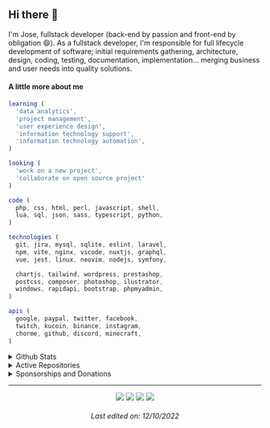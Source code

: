 <!-- Feel free to fork or copy me profile README, I don't mind! -->

## Hi there 👋

I'm Jose, fullstack developer (back-end by passion and front-end by obligation 😄). As a fullstack developer, I'm responsible for full lifecycle development of software; initial requirements gathering, architecture, design, coding, testing, documentation, implementation... merging business and user needs into quality solutions.

#### A little more about me

```javascript
learning (
  'data analytics',
  'project management',
  'user experience design',
  'information technology support',
  'information technology automation',
)

looking (
  'work on a new project',
  'collaborate on open source project'
)

code (
  php, css, html, perl, javascript, shell,
  lua, sql, json, sass, typescript, python,
)

technologies (
  git, jira, mysql, sqlite, eslint, laravel,
  npm, vite, nginx, vscode, nuxtjs, graphql,
  vue, jest, linux, neovim, nodejs, symfony,

  chartjs, tailwind, wordpress, prestashop,
  postcss, composer, photoshop, ilustrator,
  windows, rapidapi, bootstrap, phpmyadmin,
)

apis (
  google, paypal, twitter, facebook,
  twitch, kucoin, binance, instagram,
  chorme, github, discord, minecraft,
)
```

<details name="sponsor">
  <summary>Github Stats</summary><br/>
  <a href="https://github.com/anuraghazra/github-readme-stats">
    <img width="412.5" src="https://github-readme-stats.vercel.app/api?username=josantonius&theme=tokyonight&hide_border=true&include_all_commits=true&show_icons=false&count_private=true">
  </a>

  <a href="https://github.com/anuraghazra/github-readme-stats">
    <img width="412.5" src="https://github-readme-streak-stats.herokuapp.com/?user=josantonius&theme=tokyonight&hide_border=true">
  </a>

  <a href="https://github.com/anuraghazra/github-readme-stats">
    <img width="412.5" src="https://github-readme-stats.vercel.app/api/top-langs/?username=josantonius&layout=compact&theme=tokyonight&langs_count=10&hide_border=true&include_all_commits=true&card_width=320&hide=jupyter%20notebook,markdown,svg">
  </a>
</details>

<details>
  <summary>Active Repositories</summary><br/>
  <a href="https://github.com/josantonius/php-session">
    <img width="412.5" src="https://github-readme-stats.vercel.app/api/pin?username=josantonius&repo=php-session&theme=tokyonight&hide_border=true">
  </a>
  <a href="https://github.com/josantonius/php-hook">
    <img width="412.5" src="https://github-readme-stats.vercel.app/api/pin?username=josantonius&repo=php-hook&theme=tokyonight&hide_border=true">
  </a>
  <a href="https://github.com/josantonius/php-cookie">
    <img width="412.5" src="https://github-readme-stats.vercel.app/api/pin?username=josantonius&repo=php-cookie&theme=tokyonight&hide_border=true">
  </a>
  <a href="https://github.com/josantonius/php-url">
    <img width="412.5" src="https://github-readme-stats.vercel.app/api/pin?username=josantonius&repo=php-url&theme=tokyonight&hide_border=true">
  </a>
  <a href="https://github.com/josantonius/php-mime-type">
    <img width="412.5" src="https://github-readme-stats.vercel.app/api/pin?username=josantonius&repo=php-mime-type&theme=tokyonight&hide_border=true">
  </a>
  <a href="https://github.com/josantonius/php-error-handler">
    <img width="412.5" src="https://github-readme-stats.vercel.app/api/pin?username=josantonius&repo=php-error-handler&theme=tokyonight&hide_border=true">
  </a>
  <a href="https://github.com/josantonius/php-asset">
    <img width="412.5" src="https://github-readme-stats.vercel.app/api/pin?username=josantonius&repo=php-asset&theme=tokyonight&hide_border=true">
  </a>
  <a href="https://github.com/josantonius/php-http-status-code">
    <img width="412.5" src="https://github-readme-stats.vercel.app/api/pin?username=josantonius&repo=php-http-status-code&theme=tokyonight&hide_border=true">
  </a>
  <a href="https://github.com/josantonius/php-json">
    <img width="412.5" src="https://github-readme-stats.vercel.app/api/pin?username=josantonius&repo=php-json&theme=tokyonight&hide_border=true">
  </a>
  <a href="https://github.com/josantonius/php-language-code">
    <img width="412.5" src="https://github-readme-stats.vercel.app/api/pin?username=josantonius&repo=php-language-code&theme=tokyonight&hide_border=true">
  </a>
  <a href="https://github.com/josantonius/php-exception-handler">
    <img width="412.5" src="https://github-readme-stats.vercel.app/api/pin?username=josantonius&repo=php-exception-handler&theme=tokyonight&hide_border=true">
  </a>
  <a href="https://github.com/josantonius/php-minecraft-server-player-stat">
    <img width="412.5" src="https://github-readme-stats.vercel.app/api/pin?username=josantonius&repo=php-minecraft-server-player-stat&theme=tokyonight&hide_border=true">
  </a>
</details>

<details name="contact">
  <summary>Sponsorships and Donations</summary><br/>
  <a href = "https://paypal.me/Josantonius"><img src="https://img.shields.io/badge/-Paypal-21262d?style=for-the-badge&logo=xxx&logoColor=c9d1d9" target="_blank"></a>
  <a href = "https://www.buymeacoffee.com/josantonius"><img src="https://img.shields.io/badge/-Buy_me_a_coffee-21262d?style=for-the-badge&logo=xxx&logoColor=c9d1d9" target="_blank"></a>
  <a href="https://github.com/sponsors/josantonius" target="_blank"><img src="https://img.shields.io/badge/-GitHub Sponsor-21262d?style=for-the-badge&logo=xxx&logoColor=c9d1d9" target="_blank"></a><br/><br/>

  <img src="https://img.shields.io/badge/-Bitcoin-21262d?style=for-the-badge&logo=xxx&logoColor=c9d1d9" target="_blank">

  ```
  3A32XuiuxNK4zz2nh1TkbGQd2LKUfGzjTu
  ```

  <img src="https://img.shields.io/badge/-Ethereum-21262d?style=for-the-badge&logo=xxx&logoColor=c9d1d9" target="_blank">

  ```
  0xEbCf8d029eAbd83542682CC02696d82df03766D8
  ```

  ![](https://komarev.com/ghpvc/?username=josantonius&style=flat-square&color=21262d&label=VIEWS)
</details>

----

<div align="center">
  <a href="https://discord.gg/BvEk3PAy" target="_blank"><img src="https://img.shields.io/badge/-Discord-21262d?style=for-the-badge&logo=discsord&logoColor=c9d1d9" target="_blank"></a>
 <a href="https://t.me/Josantonius" target="_blank"><img src="https://img.shields.io/badge/-Telegram-21262d?style=for-the-badge&logo=telesgram&logoColor=c9d1d9" target="_blank"></a>
  <a href = "https://github.com/josantonius"><img src="https://img.shields.io/badge/-Twitter-21262d?style=for-the-badge&logo=xxx&logoColor=c9d1d9" target="_blank"></a>
  <a href="https://github.com/josantonius" target="_blank"><img src="https://img.shields.io/badge/-LinkedIn-21262d?style=for-the-badge&logo=xxx&logoColor=c9d1d9" target="_blank"></a><br/>

###### Last edited on: 12/10/2022

</div>
